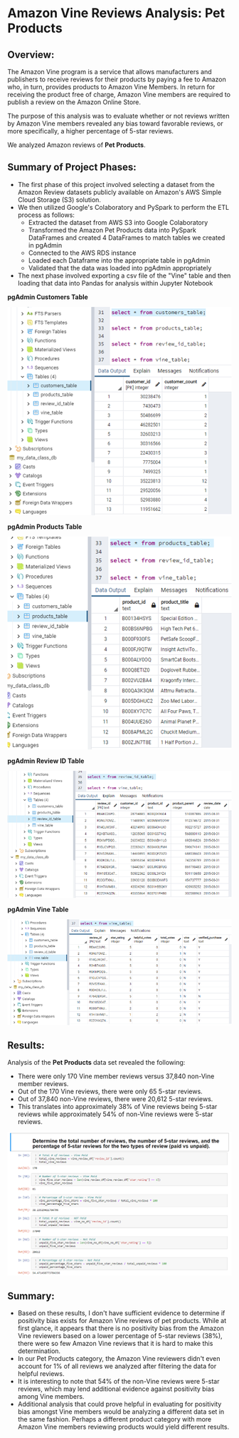 # Amazon Vine Reviews Analysis: Pet Products


## Overview: 

The Amazon Vine program is a service that allows manufacturers and publishers to receive reviews for their products by paying a fee to Amazon who, in turn, provides products to Amazon Vine Members. In return for receiving the product free of charge, Amazon Vine members are required to publish a review on the Amazon Online Store. 

The purpose of this analysis was to evaluate whether or not reviews written by Amazon Vine members revealed any bias toward favorable reviews, or more specifically, a higher percentage of 5-star reviews. 

We analyzed Amazon reviews of **Pet Products**.


## Summary of Project Phases: 

- The first phase of this project involved selecting a dataset from the Amazon Review datasets publicly available on Amazon's AWS Simple Cloud Storage (S3) solution. 
- We then utilized Google's Colaboratory and PySpark to perform the ETL process as follows: 
  - Extracted the dataset from AWS S3 into Google Colaboratory
  - Transformed the Amazon Pet Products data into PySpark DataFrames and created 4 DataFrames to match tables we created in pgAdmin
  - Connected to the AWS RDS instance
  - Loaded each Dataframe into the appropriate table in pgAdmin
  - Validated that the data was loaded into pgAdmin appropriately
- The next phase involved exporting a csv file of the "Vine" table and then loading that data into Pandas for analysis within Jupyter Notebook  

**pgAdmin Customers Table**

![pgAdmin_customers_table.png](Images/pgAdmin_customers_table.png)

**pgAdmin Products Table**

![pgAdmin_products_table.png](Images/pgAdmin_products_table.png)

**pgAdmin Review ID Table**

![pgAdmin_review_id_table.png](Images/pgAdmin_review_id_table.png)

**pgAdmin Vine Table**

![pgAdmin_vine_table.png](Images/pgAdmin_vine_table.png)


## Results: 

Analysis of the **Pet Products** data set revealed the following:

- There were only 170 Vine member reviews versus 37,840 non-Vine member reviews. 
- Out of the 170 Vine reviews, there were only 65 5-star reviews. 
- Out of 37,840 non-Vine reviews, there were 20,612 5-star reviews. 
- This translates into approximately 38% of Vine reviews being 5-star reviews while approximately 54% of non-Vine reviews were 5-star reviews. 

![amazon_vine_pet_products_review_summary.png](Images/amazon_vine_pet_products_review_summary.png)

## Summary: 

- Based on these results, I don't have sufficient evidence to determine if positivity bias exists for Amazon Vine reviews of pet products. While at first glance, it appears that there is no positivity bias from the Amazon Vine reviewers based on a lower percentage of 5-star reviews (38%), there were so few Amazon Vine reviews that it is hard to make this determination. 
- In our Pet Products category, the Amazon Vine reviewers didn't even account for 1% of all reviews we analyzed after filtering the data for helpful reviews. 
- It is interesting to note that 54% of the non-Vine reviews were 5-star reviews, which may lend additional evidence against positivity bias among Vine members. 
- Additional analysis that could prove helpful in evaluating for positivity bias amongst Vine members would be analyzing a different data set in the same fashion. Perhaps a different product category with more Amazon Vine members reviewing products would yield different results.   
